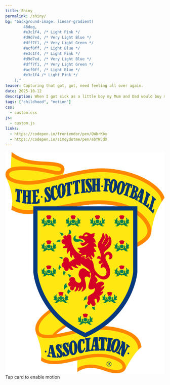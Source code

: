 ```yaml
---
title: Shiny
permalink: /shiny/
bg: "background-image: linear-gradient(
		48deg,
		#e3c1f4, /* Light Pink */
		#d9d7ed, /* Very Light Blue */
		#dff7f1, /* Very Light Green */
		#acf0ff, /* Light Blue */
		#e3c1f4, /* Light Pink */
		#d9d7ed, /* Very Light Blue */
		#dff7f1, /* Very Light Green */
		#acf0ff, /* Light Blue */
		#e3c1f4 /* Light Pink */
	);"
teaser: Capturing that got, got, need feeling all over again.
date: 2025-10-12
description: When I got sick as a little boy my Mum and Dad would buy me a box of Panini football stickers—spoiled, I know—so that I could pass the time in my bed opening, sorting through and sticking the stickers to my book. Nothing more than paper and glue, yet somehow everything. I've tried to recreate the shiny sticker in html, css and js.
tags: ["childhood", "motion"]
css:
  - custom.css
js:
  - custom.js
links:
  - https://codepen.io/frontendor/pen/QWbrKbx
  - https://codepen.io/simeydotme/pen/abYWJdX
---
```

<div>
  <div class="card final motion-pending" tabindex="0">
    <div class="foil foil--default" aria-hidden="true"></div>
    <div class="foil foil--active"  aria-hidden="true"></div>
    <img src="crest.png" alt="Crest" />
    <div class="card__glare" aria-hidden="true"></div>
  </div>
  <div class="motion-hint small" aria-live="polite" aria-atomic="true">
    Tap card to enable motion
  </div>
  <style class="hover"></style>
</div>